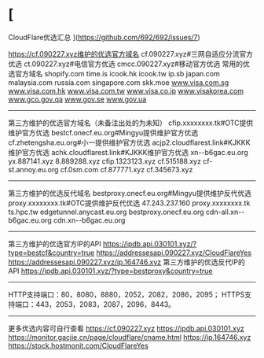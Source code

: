 # [
CloudFlare优选汇总 ](https://github.com/692/692/issues/7)

https://cf.090227.xyz维护的优选官方域名
cf.090227.xyz#三网自适应分流官方优选
ct.090227.xyz#电信官方优选
cmcc.090227.xyz#移动官方优选
常用的优选官方域名
shopify.com
time.is
icook.hk
icook.tw
ip.sb
japan.com
malaysia.com
russia.com
singapore.com
skk.moe
www.visa.com.sg
www.visa.com.hk
www.visa.com.tw
www.visa.co.jp
www.visakorea.com
www.gco.gov.qa
www.gov.se
www.gov.ua

------

第三方维护的优选官方域名（未备注出处的为未知）
cfip.xxxxxxxx.tk#OTC提供维护官方优选
bestcf.onecf.eu.org#Mingyu提供维护官方优选
cf.zhetengsha.eu.org#小一提供维护官方优选
acjp2.cloudflarest.link#KJKKK维护官方优选
achk.cloudflarest.link#KJKKK维护官方优选
xn--b6gac.eu.org
yx.887141.xyz
8.889288.xyz
cfip.1323123.xyz
cf.515188.xyz
cf-st.annoy.eu.org
cf.0sm.com
cf.877771.xyz
cf.345673.xyz

------

第三方维护的优选反代域名
bestproxy.onecf.eu.org#Mingyu提供维护反代优选
proxy.xxxxxxxx.tk#OTC提供维护反代优选
47.243.237.160   proxy.xxxxxxxx.tk   ts.hpc.tw   edgetunnel.anycast.eu.org   bestproxy.onecf.eu.org   cdn-all.xn--b6gac.eu.org   cdn.xn--b6gac.eu.org

------

第三方维护的优选官方IP的API
https://ipdb.api.030101.xyz/?type=bestcf&country=true
https://addressesapi.090227.xyz/CloudFlareYes
https://addressesapi.090227.xyz/ip.164746.xyz
第三方维护的优选反代IP的API
https://ipdb.api.030101.xyz/?type=bestproxy&country=true

------

HTTP支持端口：80，8080，8880，2052，2082，2086，2095；
HTTPS支持端口：443，2053，2083，2087，2096，8443。

------

更多优选内容可自行查看
https://cf.090227.xyz
https://ipdb.api.030101.xyz
https://monitor.gacjie.cn/page/cloudflare/cname.html
https://ip.164746.xyz
https://stock.hostmonit.com/CloudFlareYes